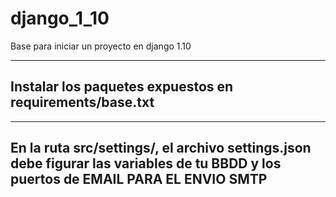 # django_1_10

Base para iniciar un proyecto en django 1.10

----
Instalar los paquetes expuestos en requirements/base.txt
----

---
En la ruta src/settings/, el archivo settings.json debe figurar las variables de tu BBDD y los puertos de EMAIL PARA EL ENVIO SMTP
----
